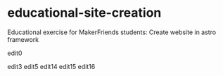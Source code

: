 # educational-site-creation
Educational exercise for MakerFriends students: Create website in astro framework

edit0


edit3
edit5
edit14
edit15
edit16
